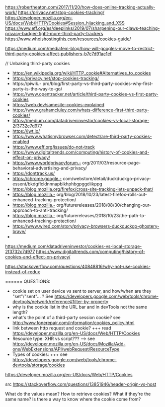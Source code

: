 

https://robertheaton.com/2017/11/20/how-does-online-tracking-actually-work/
https://privacy.net/stop-cookies-tracking/
https://developer.mozilla.org/en-US/docs/Web/HTTP/Cookies#Session_hijacking_and_XSS
https://www.eff.org/es/deeplinks/2019/07/sharpening-our-claws-teaching-privacy-badger-fight-more-third-party-trackers
https://www.whoishostingthis.com/resources/cookies-guide/





https://medium.com/mediafem-blog/how-will-googles-move-to-restrict-third-party-cookies-affect-publishers-b7c7d91ac1ef

// Unbaking third-party cookies

- https://en.wikipedia.org/wiki/HTTP_cookie#Alternatives_to_cookies
- https://privacy.net/stop-cookies-tracking/
- https://piwik.- pro/blog/first-party-vs-third-party-cookies-why-first-party-is-the-way-to-go/
- https://www.opentracker.net/article/third-party-cookies-vs-first-party-cookies
- https://web.dev/samesite-cookies-explained
- https://www.grahamcluley.com/whats-difference-first-third-party-cookies/
- https://medium.com/datadriveninvestor/cookies-vs-local-storage-2f3732c7d977
- https://jwt.io/
- https://www.whatismybrowser.com/detect/are-third-party-cookies-enabled
- https://www.eff.org/issues/do-not-track
- https://www.digitaltrends.com/computing/history-of-cookies-and-effect-on-privacy/
- https://www.worldprivacyforum.- org/2011/03/resource-page-behavioral-advertising-and-privacy/
- https://donttrack.us/
- https://chrome.google.- com/webstore/detail/duckduckgo-privacy-essent/bkdgflcldnnnapblkhphbgpggdiikppg
- https://blog.mozilla.org/firefox/cross-site-tracking-lets-unpack-that/
- https://blog.mozilla.- org/blog/2018/10/23/latest-firefox-rolls-out-enhanced-tracking-protection/
- https://blog.mozilla.- org/futurereleases/2018/08/30/changing-our-approach-to-anti-tracking/
- https://blog.mozilla.- org/futurereleases/2018/10/23/the-path-to-enhanced-tracking-protection/ 
- https://www.wired.com/story/privacy-browsers-duckduckgo-ghostery-brave/
- 
https://medium.com/datadriveninvestor/cookies-vs-local-storage-2f3732c7d977
https://www.digitaltrends.com/computing/history-of-cookies-and-effect-on-privacy/

https://stackoverflow.com/questions/40848816/why-not-use-cookies-instead-of-redux



====== 
QUESTIONS:
- cookie set on user device vs sent to server, and how/when are they "set"/"sent"... ? See https://developers.google.com/web/tools/chrome-devtools/network/reference#filter-by-property
- why is the cookie list in the URL bar and in devTools not the same length?
- what's the point of a third-party session cookie? see http://www.fonerepair.com/information/cookies_policy.html
- link between http request and cookie? +++ read https://developer.mozilla.org/en-US/docs/Web/HTTP/Cookies
- Resource type: XHR vs script??? --> see https://developer.mozilla.org/en-US/docs/Mozilla/Add-ons/WebExtensions/API/webRequest/ResourceType
- Types of cookies: +++ see https://developers.google.com/web/tools/chrome-devtools/storage/cookies

https://developer.mozilla.org/en-US/docs/Web/HTTP/Cookies

src https://stackoverflow.com/questions/13851946/header-origin-vs-host

What do the values mean? 
How to retrieve cookies? What if they're the same name?
Is there a way to know where the cookie come from?